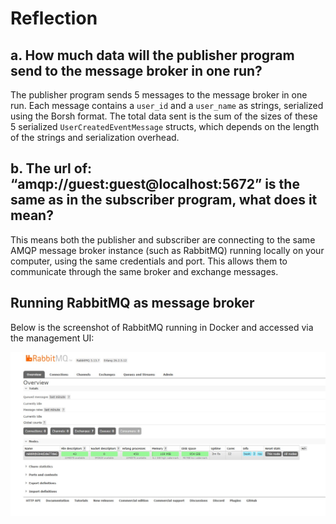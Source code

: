 # Reflection

## a. How much data will the publisher program send to the message broker in one run?

The publisher program sends 5 messages to the message broker in one run. Each message contains a `user_id` and a `user_name` as strings, serialized using the Borsh format. The total data sent is the sum of the sizes of these 5 serialized `UserCreatedEventMessage` structs, which depends on the length of the strings and serialization overhead.

## b. The url of: “amqp://guest:guest@localhost:5672” is the same as in the subscriber program, what does it mean?

This means both the publisher and subscriber are connecting to the same AMQP message broker instance (such as RabbitMQ) running locally on your computer, using the same credentials and port. This allows them to communicate through the same broker and exchange messages.

## Running RabbitMQ as message broker

Below is the screenshot of RabbitMQ running in Docker and accessed via the management UI:

![RabbitMQ Management UI](rabbitmq.jpg)

